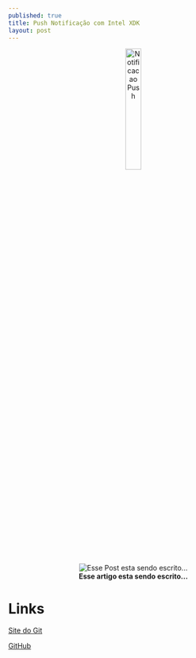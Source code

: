 ```yaml
---
published: true
title: Push Notificação com Intel XDK
layout: post
---
```

<center>
<img src="../public/images/cordova.png" width="25%" title="Notificacao Push" alt="Notificacao Push">
</center>

<br><br>

<center>
<img src="https://blodrix.github.io/public/resources/images/coffe.GIF" title="Esse Post esta sendo escrito..." alt="Esse Post esta sendo escrito..."><br>
<b>Esse artigo esta sendo escrito...</b>
</center>

Links
===

[Site do Git](http://git-scm.com/)

[GitHub](https://github.com)